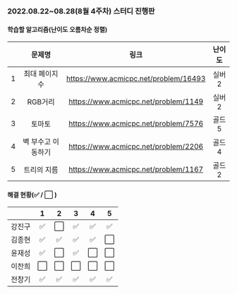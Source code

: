 ### 2022.08.22~08.28(8월 4주차) 스터디 진행판

#### 학습할 알고리즘(난이도 오름차순 정렬)

|      |   문제명    |                 링크                  | 난이도 |
| :--: | :---------: | :-----------------------------------: | :----: |
|  1   | 최대 페이지 수 | https://www.acmicpc.net/problem/16493 | 실버2 |
|  2   |     RGB거리     | https://www.acmicpc.net/problem/1149 | 실버2 |
|  3   | 토마토 | https://www.acmicpc.net/problem/7576  | 골드5 |
|  4   | 벽 부수고 이동하기 | https://www.acmicpc.net/problem/2206  | 골드4 |
|  5   |    트리의 지름    | https://www.acmicpc.net/problem/1167  | 골드2 |

#### 해결 현황(:white_check_mark: / :white_large_square:  )

|        |          1           |          2           |          3           |          4           |          5           |
| :----: | :------------------: | :------------------: | :------------------: | :------------------: | :------------------: |
| 강진구 |  :white_check_mark:  | :white_large_square: |  :white_check_mark:  |  :white_check_mark:  |  :white_check_mark:  |
| 김종현 | :white_check_mark: | :white_check_mark: | :white_check_mark: |  :white_check_mark:  | :white_large_square: |
|  윤재성  | :white_check_mark: | :white_large_square: | :white_check_mark: | :white_large_square: | :white_large_square: |
| 이찬희 | :white_large_square: | :white_large_square: | :white_large_square: | :white_large_square: | :white_large_square: |
| 전창기 | :white_check_mark: |  :white_check_mark:  |  :white_check_mark:  |  :white_check_mark:  |  :white_check_mark:  |
